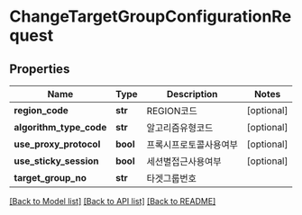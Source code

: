 # ChangeTargetGroupConfigurationRequest

## Properties
Name | Type | Description | Notes
------------ | ------------- | ------------- | -------------
**region_code** | **str** | REGION코드 | [optional] 
**algorithm_type_code** | **str** | 알고리즘유형코드 | [optional] 
**use_proxy_protocol** | **bool** | 프록시프로토콜사용여부 | [optional] 
**use_sticky_session** | **bool** | 세션별접근사용여부 | [optional] 
**target_group_no** | **str** | 타겟그룹번호 | 

[[Back to Model list]](../README.md#documentation-for-models) [[Back to API list]](../README.md#documentation-for-api-endpoints) [[Back to README]](../README.md)


